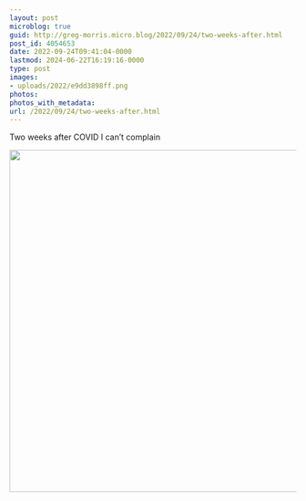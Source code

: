 ```yaml
---
layout: post
microblog: true
guid: http://greg-morris.micro.blog/2022/09/24/two-weeks-after.html
post_id: 4054653
date: 2022-09-24T09:41:04-0000
lastmod: 2024-06-22T16:19:16-0000
type: post
images:
- uploads/2022/e9dd3898ff.png
photos:
photos_with_metadata:
url: /2022/09/24/two-weeks-after.html
---
```

Two weeks after COVID I can’t complain

<img src="uploads/2022/e9dd3898ff.png" width="574" height="600" alt="" />
